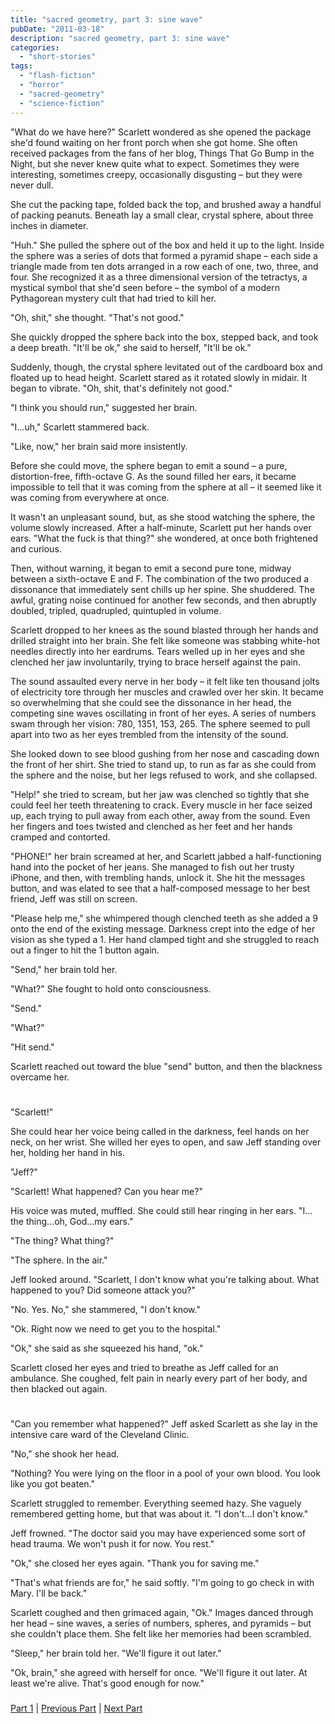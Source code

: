 ```yaml
---
title: "sacred geometry, part 3: sine wave"
pubDate: "2011-03-18"
description: "sacred geometry, part 3: sine wave"
categories:
  - "short-stories"
tags:
  - "flash-fiction"
  - "horror"
  - "sacred-geometry"
  - "science-fiction"
---
```


"What do we have here?" Scarlett wondered as she opened the package she'd found waiting on her front porch when she got home. She often received packages from the fans of her blog, Things That Go Bump in the Night, but she never knew quite what to expect. Sometimes they were interesting, sometimes creepy, occasionally disgusting – but they were never dull.

She cut the packing tape, folded back the top, and brushed away a handful of packing peanuts. Beneath lay a small clear, crystal sphere, about three inches in diameter.

"Huh." She pulled the sphere out of the box and held it up to the light. Inside the sphere was a series of dots that formed a pyramid shape – each side a triangle made from ten dots arranged in a row each of one, two, three, and four. She recognized it as a three dimensional version of the tetractys, a mystical symbol that she'd seen before – the symbol of a modern Pythagorean mystery cult that had tried to kill her.

"Oh, shit," she thought. "That's not good."

She quickly dropped the sphere back into the box, stepped back, and took a deep breath. "It'll be ok," she said to herself, "It'll be ok."

Suddenly, though, the crystal sphere levitated out of the cardboard box and floated up to head height. Scarlett stared as it rotated slowly in midair. It began to vibrate. "Oh, shit, that's definitely not good."

"I think you should run," suggested her brain.

"I…uh," Scarlett stammered back.

"Like, now," her brain said more insistently.

Before she could move, the sphere began to emit a sound – a pure, distortion-free, fifth-octave G. As the sound filled her ears, it became impossible to tell that it was coming from the sphere at all – it seemed like it was coming from everywhere at once.

It wasn't an unpleasant sound, but, as she stood watching the sphere, the volume slowly increased. After a half-minute, Scarlett put her hands over ears. "What the fuck is that thing?" she wondered, at once both frightened and curious.

Then, without warning, it began to emit a second pure tone, midway between a sixth-octave E and F. The combination of the two produced a dissonance that immediately sent chills up her spine. She shuddered. The awful, grating noise continued for another few seconds, and then abruptly doubled, tripled, quadrupled, quintupled in volume.

Scarlett dropped to her knees as the sound blasted through her hands and drilled straight into her brain. She felt like someone was stabbing white-hot needles directly into her eardrums. Tears welled up in her eyes and she clenched her jaw involuntarily, trying to brace herself against the pain.

The sound assaulted every nerve in her body – it felt like ten thousand jolts of electricity tore through her muscles and crawled over her skin. It became so overwhelming that she could see the dissonance in her head, the competing sine waves oscillating in front of her eyes. A series of numbers swam through her vision: 780, 1351, 153, 265. The sphere seemed to pull apart into two as her eyes trembled from the intensity of the sound.

She looked down to see blood gushing from her nose and cascading down the front of her shirt. She tried to stand up, to run as far as she could from the sphere and the noise, but her legs refused to work, and she collapsed.

"Help!" she tried to scream, but her jaw was clenched so tightly that she could feel her teeth threatening to crack. Every muscle in her face seized up, each trying to pull away from each other, away from the sound. Even her fingers and toes twisted and clenched as her feet and her hands cramped and contorted.

"PHONE!" her brain screamed at her, and Scarlett jabbed a half-functioning hand into the pocket of her jeans. She managed to fish out her trusty iPhone, and then, with trembling hands, unlock it. She hit the messages button, and was elated to see that a half-composed message to her best friend, Jeff was still on screen.

"Please help me," she whimpered though clenched teeth as she added a 9 onto the end of the existing message. Darkness crept into the edge of her vision as she typed a 1. Her hand clamped tight and she struggled to reach out a finger to hit the 1 button again.

"Send," her brain told her.

"What?" She fought to hold onto consciousness.

"Send."

"What?"

"Hit send."

Scarlett reached out toward the blue "send" button, and then the blackness overcame her.

#

"Scarlett!"

She could hear her voice being called in the darkness, feel hands on her neck, on her wrist. She willed her eyes to open, and saw Jeff standing over her, holding her hand in his.

"Jeff?"

"Scarlett! What happened? Can you hear me?"

His voice was muted, muffled. She could still hear ringing in her ears. "I…the thing...oh, God…my ears."

"The thing? What thing?"

"The sphere. In the air."

Jeff looked around. "Scarlett, I don't know what you're talking about. What happened to you? Did someone attack you?"

"No. Yes. No," she stammered, "I don't know."

"Ok. Right now we need to get you to the hospital."

"Ok," she said as she squeezed his hand, "ok."

Scarlett closed her eyes and tried to breathe as Jeff called for an ambulance. She coughed, felt pain in nearly every part of her body, and then blacked out again.

#

"Can you remember what happened?" Jeff asked Scarlett as she lay in the intensive care ward of the Cleveland Clinic.

"No," she shook her head.

"Nothing? You were lying on the floor in a pool of your own blood. You look like you got beaten."

Scarlett struggled to remember. Everything seemed hazy. She vaguely remembered getting home, but that was about it. "I don't…I don't know."

Jeff frowned. "The doctor said you may have experienced some sort of head trauma. We won't push it for now. You rest."

"Ok," she closed her eyes again. "Thank you for saving me."

"That's what friends are for," he said softly. "I'm going to go check in with Mary. I'll be back."

Scarlett coughed and then grimaced again, "Ok." Images danced through her head – sine waves, a series of numbers, spheres, and pyramids – but she couldn't place them. She felt like her memories had been scrambled.

"Sleep," her brain told her. "We'll figure it out later."

"Ok, brain," she agreed with herself for once. "We'll figure it out later. At least we're alive. That's good enough for now."

###

[Part 1](/blog/2011/3/4/sacred-geometry-part-1-tesseract/) | [Previous Part](/blog/2011/3/11/sacred-geometry-part-2-golden-spiral/) | [Next Part](/blog/2011/4/1/sacred-geometry-part-4-vesica-piscis/)

